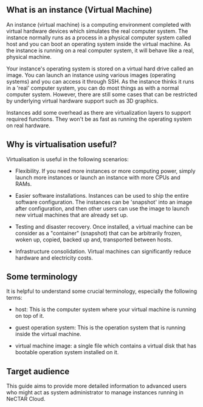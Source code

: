 ## What is an instance (Virtual Machine)

An instance (virtual machine) is a computing environment completed with virtual
hardware devices which simulates the real computer system. The instance normally
runs as a process in a physical computer system called host and you can boot an
operating system inside the virtual machine. As the instance
is running on a real computer system, it will behave like a real,
physical machine.

Your instance's operating system is stored on a virtual hard drive called an 
image.
You can launch an instance using various images (operating systems) and you
can access it through SSH. As the instance thinks it runs in a 'real' computer
system, you can do most things as with a normal computer system. However, there
are still some cases that can be restricted by underlying virtual hardware 
support
such as 3D graphics.

Instances add some overhead as there are virtualization layers to support 
required
functions. They won't be as fast as running the operating system on real
hardware.

## Why is virtualisation useful?

Virtualisation is useful in the following scenarios:

- Flexibility. If you need more instances or more computing power, simply launch
more instances or launch an instance with more CPUs and RAMs.

- Easier software installations. Instances can be used to ship the entire 
software
configuration. The instances can be 'snapshot' into an image after 
configuration, and
then other users can use the image to launch new virtual machines that are 
already set up.

- Testing and disaster recovery. Once installed, a virtual machine can be
consider as a "container" (snapshot) that can be arbitrarily frozen, woken up, 
copied,
backed up and, transported between hosts.

- Infrastructure consolidation. Virtual machines can significantly reduce 
hardware and electricity costs.

## Some terminology

It is helpful to understand some crucial terminology, especially the following
terms:

- host: This is the computer system where your virtual machine is running on top
of it.

- guest operation system: This is the operation system that is running inside
the virtual machine.

- virtual machine image: a single file which contains a virtual disk that has
bootable operation system installed on it.

## Target audience

This guide aims to provide more detailed information to advanced users who might
act as system administrator to manage instances running in NeCTAR Cloud.
